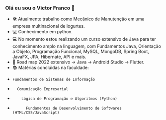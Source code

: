 ### Olá eu sou o Victor Franco 👋

- 🛠 Atualmente trabalho como Mecânico de Manutenção em uma empresa multinacional de Iogurtes.
- 💻 Conhecimento em python.
- 💻 No momento estou realizando um curso extensivo de Java para ter conhecimento amplo na linguagem, com Fundamentos Java, Orientação a Objeto, Programação Funcional, MySQL, MongoDB, Spring Boot, JavaFX, JPA, Hibernate, API e mais.
- 🚩 Road map 2022 extensivo -> Java -> Android Studio -> Flutter.
- 📚 Matérias conclúidas na faculdade:
-     Fundamentos de Sistemas de Informação
-       Comunicação Empresarial
-         Lógica de Programação e Algoritmos (Python)
-           Fundamentos de Desenvolvimento de Softwares (HTML/CSS/JavaScript)
